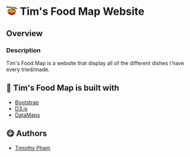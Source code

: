 # <img src="./images/noodle-icon.png" alt="" width="30" height="24"> Tim's Food Map Website

## Overview
### Description
Tim's Food Map is a website that display all of the different dishes I have every tried/made.

## 🔨 Tim's Food Map is built with
  - [Bootstrap](https://getbootstrap.com/)
  - [D3.js](https://d3js.org/)
  - [DataMaps](https://datamaps.github.io/)

## 😋 Authors
  - [Timothy Pham](https://github.com/tpham2580)
